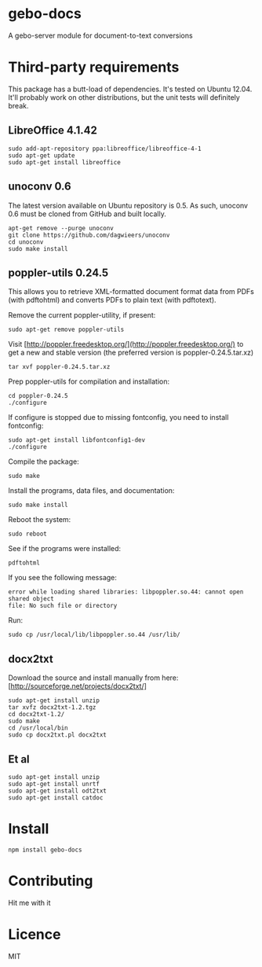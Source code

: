 gebo-docs
=========

A gebo-server module for document-to-text conversions

# Third-party requirements

This package has a butt-load of dependencies. It's tested on Ubuntu 12.04.
It'll probably work on other distributions, but the unit tests will
definitely break.

## LibreOffice 4.1.42

```
sudo add-apt-repository ppa:libreoffice/libreoffice-4-1
sudo apt-get update
sudo apt-get install libreoffice
```

## unoconv 0.6

The latest version available on Ubuntu repository is 0.5. As such, unoconv 0.6
must be cloned from GitHub and built locally.

```
apt-get remove --purge unoconv
git clone https://github.com/dagwieers/unoconv
cd unoconv
sudo make install
```

## poppler-utils 0.24.5

This allows you to retrieve XML-formatted document format data from
PDFs (with pdftohtml) and converts PDFs to plain text (with pdftotext).

Remove the current poppler-utility, if present:

```
sudo apt-get remove poppler-utils
```

Visit [http://poppler.freedesktop.org/](http://poppler.freedesktop.org/) to get a new and
stable version (the preferred version is poppler-0.24.5.tar.xz)

```
tar xvf poppler-0.24.5.tar.xz
```

Prep poppler-utils for compilation and installation:

```
cd poppler-0.24.5
./configure
```

If configure is stopped due to missing fontconfig, you need to install fontconfig:

```
sudo apt-get install libfontconfig1-dev
./configure
```

Compile the package:

```
sudo make
```

Install the programs, data files, and documentation:

```
sudo make install
```

Reboot the system:

```
sudo reboot
```

See if the programs were installed:

```
pdftohtml
```

If you see the following message:

```
error while loading shared libraries: libpoppler.so.44: cannot open shared object
file: No such file or directory
```

Run:

```
sudo cp /usr/local/lib/libpoppler.so.44 /usr/lib/
```

## docx2txt

Download the source and install manually from here: [http://sourceforge.net/projects/docx2txt/]

```
sudo apt-get install unzip
tar xvfz docx2txt-1.2.tgz
cd docx2txt-1.2/
sudo make
cd /usr/local/bin
sudo cp docx2txt.pl docx2txt
```

## Et al

```
sudo apt-get install unzip
sudo apt-get install unrtf
sudo apt-get install odt2txt
sudo apt-get install catdoc
```

# Install

```
npm install gebo-docs
```

# Contributing

Hit me with it

# Licence

MIT

